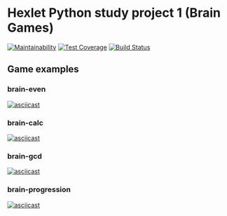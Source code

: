 # Hexlet Python study project 1 (Brain Games)

[![Maintainability](https://api.codeclimate.com/v1/badges/4a78a205a0ed189b483d/maintainability)](https://codeclimate.com/github/ashpb/python-project-lvl1/maintainability) [![Test Coverage](https://api.codeclimate.com/v1/badges/4a78a205a0ed189b483d/test_coverage)](https://codeclimate.com/github/ashpb/python-project-lvl1/test_coverage) [![Build Status](https://travis-ci.org/ashpb/python-project-lvl1.svg?branch=master)](https://travis-ci.org/ashpb/python-project-lvl1)


## Game examples

### brain-even
[![asciicast](https://asciinema.org/a/ul2gEluBdVLAriVmgM4vzTDTE.svg)](https://asciinema.org/a/ul2gEluBdVLAriVmgM4vzTDTE)

### brain-calc
[![asciicast](https://asciinema.org/a/IM5V4kYfL7ZrCFq2FCd10bHWE.svg)](https://asciinema.org/a/IM5V4kYfL7ZrCFq2FCd10bHWE)

### brain-gcd
[![asciicast](https://asciinema.org/a/35XYatLwvGFwE0okskUl5TV9l.svg)](https://asciinema.org/a/35XYatLwvGFwE0okskUl5TV9l)

### brain-progression
[![asciicast](https://asciinema.org/a/fFnadPCOs6R0Tg198qbHl1YBv.svg)](https://asciinema.org/a/fFnadPCOs6R0Tg198qbHl1YBv)
